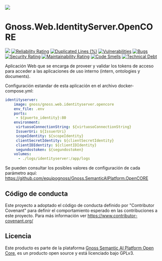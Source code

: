 ![](https://content.gnoss.ws/imagenes/proyectos/personalizacion/7e72bf14-28b9-4beb-82f8-e32a3b49d9d3/cms/logognossazulprincipal.png)

# Gnoss.Web.IdentityServer.OpenCORE

![](https://github.com/equipognoss/Gnoss.Web.IdentityServer.OpenCORE/workflows/BuildIdentityServer/badge.svg)
[![Reliability Rating](https://sonarcloud.io/api/project_badges/measure?project=equipognoss_Gnoss.Web.IdentityServer.OpenCORE&metric=reliability_rating)](https://sonarcloud.io/summary/new_code?id=equipognoss_Gnoss.Web.IdentityServer.OpenCORE)
[![Duplicated Lines (%)](https://sonarcloud.io/api/project_badges/measure?project=equipognoss_Gnoss.Web.IdentityServer.OpenCORE&metric=duplicated_lines_density)](https://sonarcloud.io/summary/new_code?id=equipognoss_Gnoss.Web.IdentityServer.OpenCORE)
[![Vulnerabilities](https://sonarcloud.io/api/project_badges/measure?project=equipognoss_Gnoss.Web.IdentityServer.OpenCORE&metric=vulnerabilities)](https://sonarcloud.io/summary/new_code?id=equipognoss_Gnoss.Web.IdentityServer.OpenCORE)
[![Bugs](https://sonarcloud.io/api/project_badges/measure?project=equipognoss_Gnoss.Web.IdentityServer.OpenCORE&metric=bugs)](https://sonarcloud.io/summary/new_code?id=equipognoss_Gnoss.Web.IdentityServer.OpenCORE)
[![Security Rating](https://sonarcloud.io/api/project_badges/measure?project=equipognoss_Gnoss.Web.IdentityServer.OpenCORE&metric=security_rating)](https://sonarcloud.io/summary/new_code?id=equipognoss_Gnoss.Web.IdentityServer.OpenCORE)
[![Maintainability Rating](https://sonarcloud.io/api/project_badges/measure?project=equipognoss_Gnoss.Web.IdentityServer.OpenCORE&metric=sqale_rating)](https://sonarcloud.io/summary/new_code?id=equipognoss_Gnoss.Web.IdentityServer.OpenCORE)
[![Code Smells](https://sonarcloud.io/api/project_badges/measure?project=equipognoss_Gnoss.Web.IdentityServer.OpenCORE&metric=code_smells)](https://sonarcloud.io/summary/new_code?id=equipognoss_Gnoss.Web.IdentityServer.OpenCORE)
[![Technical Debt](https://sonarcloud.io/api/project_badges/measure?project=equipognoss_Gnoss.Web.IdentityServer.OpenCORE&metric=sqale_index)](https://sonarcloud.io/summary/new_code?id=equipognoss_Gnoss.Web.IdentityServer.OpenCORE)

Aplicación Web que se encarga de proveer y validar los tokens de acceso para acceder a las aplicaciones de uso interno (intern, ontologies y documents). 

Configuración estandar de esta aplicación en el archivo docker-compose.yml: 

```yml
identityserver:
    image: gnoss/gnoss.web.identityserver.opencore
    env_file: .env
    ports:
     - ${puerto_identity}:80
    environment:
     virtuosoConnectionString: ${virtuosoConnectionString}
     IssuerUri: ${IssuerUri}
     scopeIdentity: ${scopeIdentity}
     clientSecretIdentity: ${clientSecretIdentity}
     clientIDIdentity: ${clientIDIdentity}
     segundostoken: ${segundostoken}
    volumes:
      - ./logs/identityserver:/app/logs
```

Se pueden consultar los posibles valores de configuración de cada parámetro aquí: https://github.com/equipognoss/Gnoss.SemanticAIPlatform.OpenCORE

## Código de conducta
Este proyecto a adoptado el código de conducta definido por "Contributor Covenant" para definir el comportamiento esperado en las contribuciones a este proyecto. Para más información ver https://www.contributor-covenant.org/

## Licencia
Este producto es parte de la plataforma [Gnoss Semantic AI Platform Open Core](https://github.com/equipognoss/Gnoss.SemanticAIPlatform.OpenCORE), es un producto open source y está licenciado bajo GPLv3.
